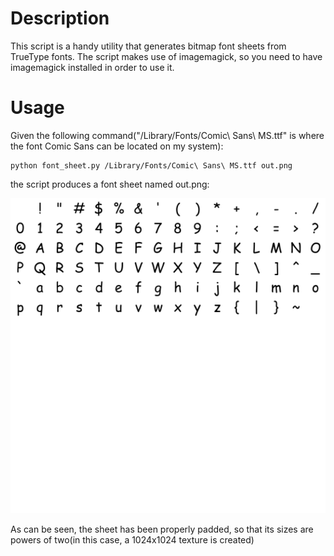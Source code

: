Description
=============



This script is a handy utility that generates bitmap font sheets from TrueType fonts. The script makes use of imagemagick,
so you need to have imagemagick installed in order to use it.

Usage
=============

Given the following command("/Library/Fonts/Comic\ Sans\ MS.ttf" is where the font Comic Sans can be located on my system):

```
python font_sheet.py /Library/Fonts/Comic\ Sans\ MS.ttf out.png
```

the script produces a font sheet named out.png: 

![text](/images/out.png)


As can be seen, the sheet has been properly padded, so that its sizes are powers of two(in this case, a 1024x1024 texture is created)

